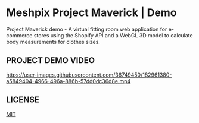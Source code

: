 # Meshpix Project Maverick | Demo
Project Maverick demo - A virtual fitting room web application for e-commerce stores using the Shopify API and a WebGL 3D model to calculate body measurements for clothes sizes.

## PROJECT DEMO VIDEO
https://user-images.githubusercontent.com/36749450/182961380-a5849404-4966-496a-886b-57dd0dc36d8e.mp4

## LICENSE 
[MIT](https://opensource.org/licenses/MIT)
